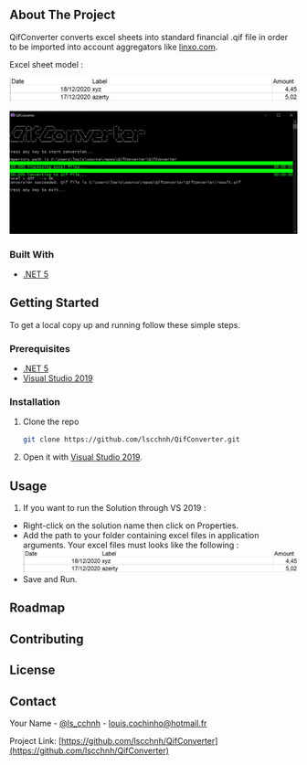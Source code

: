 ## About The Project

QifConverter converts excel sheets into standard financial .qif file in order to be imported into account aggregators like [linxo.com](https://www.linxo.com).

Excel sheet model : 

![excel-example](docs/img/excel-example.jpg)

![QifConverter](docs/img/capture.jpg)


### Built With

* [.NET 5](https://docs.microsoft.com/fr-fr/dotnet/core/dotnet-five)

<!-- GETTING STARTED -->
## Getting Started

To get a local copy up and running follow these simple steps.

### Prerequisites

* [.NET 5](https://docs.microsoft.com/fr-fr/dotnet/core/dotnet-five)
* [Visual Studio 2019](https://visualstudio.microsoft.com/fr/vs/)

### Installation

1. Clone the repo
   ```sh
   git clone https://github.com/lscchnh/QifConverter.git
   ```

2. Open it with [Visual Studio 2019](https://visualstudio.microsoft.com/fr/vs/).

## Usage

1. If you want to run the Solution through VS 2019 : 
  - Right-click on the solution name then click on Properties. 
  - Add the path to your folder containing excel files in application arguments.
  Your excel files must looks like the following :
![excel-example](docs/img/excel-example.JPG)
  - Save and Run. 

## Roadmap

## Contributing

## License

## Contact

Your Name - [@ls_cchnh](https://twitter.com/ls_cchnh) - louis.cochinho@hotmail.fr

Project Link: [https://github.com/lscchnh/QifConverter](https://github.com/lscchnh/QifConverter)